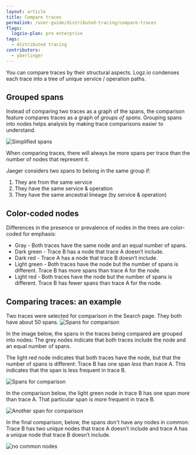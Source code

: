 ```yaml
---
layout: article
title: Compare traces
permalink: /user-guide/distributed-tracing/compare-traces
flags:
  logzio-plan: pro enterprise
tags:
  - distributed tracing
contributors:
  - yberlinger
---
```

You can compare traces by their structural aspects. Logz.io condenses each trace into a tree of unique service / operation paths.  

## Grouped spans
Instead of comparing two traces as a graph of the spans, the comparison feature compares traces as a graph of _groups of spans_. Grouping spans into nodes helps analysis by making trace comparisons easier to understand.  

![Simplified spans](https://dytvr9ot2sszz.cloudfront.net/logz-docs/distributed-tracing/grouped-spans.png)

When comparing traces, there will always be more spans per trace than the number of nodes that represent it.

Jaeger considers two spans to belong in the same group if:

1. They are from the same service
2. They have the same service & operation
3. They have the same ancestral lineage (by service & operation)



## Color-coded nodes
Differences in the presence or prevalence of nodes in the trees are color-coded for emphasis:

+ Gray - Both traces have the same node and an equal number of spans.
+ Dark green - Trace B has a node that trace A doesn’t include.
+ Dark red - Trace A has a node that trace B doesn’t include. 
+ Light green - Both traces have the node but the number of spans is different. Trace B has more spans than trace A for the node.
+ Light red - Both traces have the node but the number of spans is different. Trace B has fewer spans than trace A for the node.

## Comparing traces: an example
Two traces were selected for comparison in the Search page. They both have about 50 spans. 
![Spans for comparison](https://dytvr9ot2sszz.cloudfront.net/logz-docs/distributed-tracing/spans_for_compare.png)

In the image below, the spans in the traces being compared are grouped into nodes: The grey nodes indicate that both traces include the node and an equal number of spans.  

The light red node indicates that both traces have the node, but that the number of spans is different: Trace B has one span _less_ than trace A. This indicates that the span is less frequent in trace B.

![Spans for comparison](https://dytvr9ot2sszz.cloudfront.net/logz-docs/distributed-tracing/light-red-node.png)

In the comparison below, the light green node in trace B has one span _more_ than trace A. That particular span is more frequent in trace B.

![Another span for comparison](https://dytvr9ot2sszz.cloudfront.net/logz-docs/distributed-tracing/light-green-node.png) 

In the final comparison, below, the spans don't have any nodes in common: Trace B has two unique nodes that trace A doesn’t include and trace A has a unique node that trace B doesn’t include. 

![no common nodes](https://dytvr9ot2sszz.cloudfront.net/logz-docs/distributed-tracing/dark-color-nodes.png) 